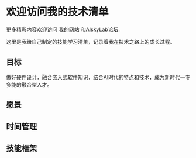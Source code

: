 # 欢迎访问我的技术清单
更多精彩内容欢迎访问 [我的网站](https://xueyusky.cn) 和[AIskyLab论坛](https://aiskylab.com).

这里是我给自己制定的技能学习清单，记录着我在技术之路上的成长过程。


## 目标
做好硬件设计，融合嵌入式软件知识，结合AI时代的特点和技术，成为新时代一专多能的融合型人才。

## 愿景

## 时间管理

## 技能框架